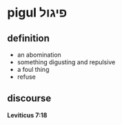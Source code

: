 # pigul פיגול

## definition

- an abomination
- something digusting and repulsive
- a foul thing
- refuse

## discourse

**Leviticus 7:18**
